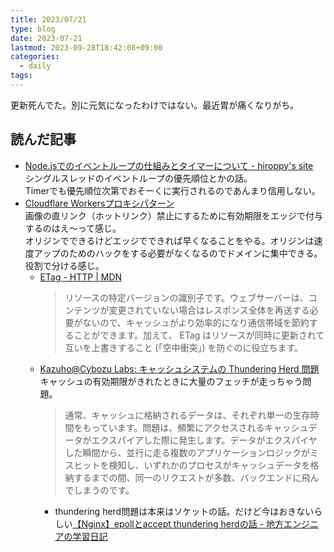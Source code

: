 ```yaml
---
title: 2023/07/21
type: blog
date: 2023-07-21
lastmod: 2023-09-28T18:42:08+09:00
categories:
  - daily
tags:
---
```


更新死んでた。別に元気になったわけではない。最近胃が痛くなりがち。  

## 読んだ記事

- [Node.jsでのイベントループの仕組みとタイマーについて - hiroppy's site](https://hiroppy.me/blog/nodejs-event-loop/)  
  シングルスレッドのイベントループの優先順位とかの話。  
  Timerでも優先順位次第でおそーくに実行されるのであんまり信用しない。  
- [Cloudflare Workersプロキシパターン](https://zenn.dev/yusukebe/articles/647aa9ba8c1550)  
  画像の直リンク（ホットリンク）禁止にするために有効期限をエッジで付与するのはえ～って感じ。  
  オリジンでできるけどエッジでできれば早くなることをやる。オリジンは速度アップのためのハックをする必要がなくなるのでドメインに集中できる。役割で分ける感じ。  
  - [ETag - HTTP | MDN](https://developer.mozilla.org/ja/docs/Web/HTTP/Headers/ETag)  
    > リソースの特定バージョンの識別子です。ウェブサーバーは、コンテンツが変更されていない場合はレスポンス全体を再送する必要がないので、キャッシュがより効率的になり通信帯域を節約することができます。加えて、 ETag はリソースが同時に更新されて互いを上書きすること (「空中衝突」) を防ぐのに役立ちます。
  - [Kazuho@Cybozu Labs: キャッシュシステムの Thundering Herd 問題](https://labs.cybozu.co.jp/blog/kazuho/archives/2007/09/cache_and_thundering_herd.php)  
    キャッシュの有効期限がきれたときに大量のフェッチが走っちゃう問題。  
    > 通常、キャッシュに格納されるデータは、それぞれ単一の生存時間をもっています。問題は、頻繁にアクセスされるキャッシュデータがエクスパイアした際に発生します。データがエクスパイヤした瞬間から、並行に走る複数のアプリケーションロジックがミスヒットを検知し、いずれかのプロセスがキャッシュデータを格納するまでの間、同一のリクエストが多数、バックエンドに飛んでしまうのです。
    - thundering herd問題は本来はソケットの話。だけど今はおきないらしい[【Nginx】epollとaccept thundering herdの話 - 地方エンジニアの学習日記](https://ryuichi1208.hateblo.jp/entry/2022/12/05/012145)
